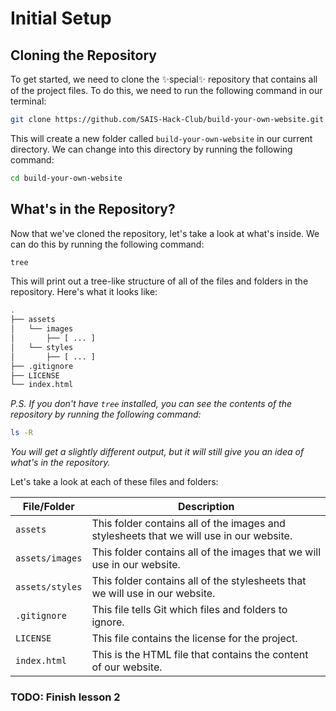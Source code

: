 # Initial Setup

## Cloning the Repository

To get started, we need to clone the ✨special✨ repository that contains all of the project files. To do this, we need to run the following command in our terminal:

```bash
git clone https://github.com/SAIS-Hack-Club/build-your-own-website.git
```

This will create a new folder called `build-your-own-website` in our current directory. We can change into this directory by running the following command:

```bash
cd build-your-own-website
```

## What's in the Repository?

Now that we've cloned the repository, let's take a look at what's inside. We can do this by running the following command:

```bash
tree
```

This will print out a tree-like structure of all of the files and folders in the repository. Here's what it looks like:

```bash
.
├── assets
│   └── images
│       ├── [ ... ]
│   └── styles
│       ├── [ ... ]
├── .gitignore
├── LICENSE
└── index.html
```

*P.S. If you don't have `tree` installed, you can see the contents of the repository by running the following command:*

```bash
ls -R
```

*You will get a slightly different output, but it will still give you an idea of what's in the repository.*

Let's take a look at each of these files and folders:

| File/Folder | Description |
| ----------- | ----------- |
| `assets` | This folder contains all of the images and stylesheets that we will use in our website. |
| `assets/images` | This folder contains all of the images that we will use in our website. |
| `assets/styles` | This folder contains all of the stylesheets that we will use in our website. |
| `.gitignore` | This file tells Git which files and folders to ignore. |
| `LICENSE` | This file contains the license for the project. |
| `index.html` | This is the HTML file that contains the content of our website. |

### TODO: Finish lesson 2

